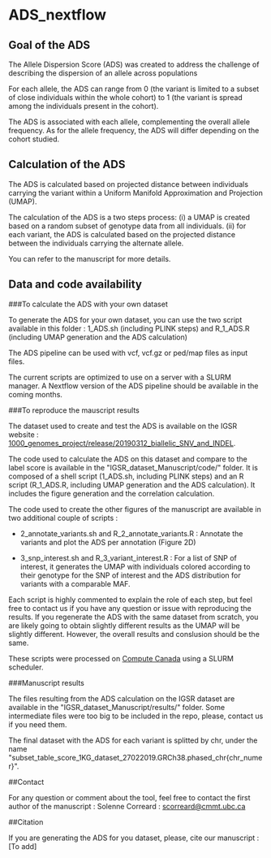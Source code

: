 # ADS_nextflow

## Goal of the ADS

The Allele Dispersion Score (ADS) was created to address the challenge of  describing the dispersion of an allele across populations

For each allele, the ADS can range from 0 (the variant is limited to a subset of close individuals within the whole cohort) to 1 (the variant is spread among the individuals present in the cohort).

The ADS is associated with each allele, complementing the overall allele frequency. As for the allele frequency, the ADS will differ depending on the cohort studied.



## Calculation of the ADS

The ADS is calculated based on projected distance between individuals carrying the variant within a Uniform Manifold Approximation and Projection (UMAP).

The calculation of the ADS is a two steps process: (i) a UMAP is created based on a random subset of genotype data from all individuals. (ii) for each variant, the ADS is calculated based on the projected distance between the individuals carrying the alternate allele. 

You can refer to the manuscript for more details.



## Data and code availability

###To calculate the ADS with your own dataset

To generate the ADS for your own dataset, you can use the two script available in this folder :
1_ADS.sh (including PLINK steps) and R_1_ADS.R (including UMAP generation and the ADS calculation)

The ADS pipeline can be used with vcf, vcf.gz or ped/map files as input files.

The current scripts are optimized to use on a server with a SLURM manager. A Nextflow version of the ADS pipeline should be available in the coming months.



###To reproduce the mauscript results

The dataset used to create and test the ADS is available on the IGSR website : [1000_genomes_project/release/20190312_biallelic_SNV_and_INDEL](http://ftp.1000genomes.ebi.ac.uk/vol1/ftp/data_collections/1000_genomes_project/release/20190312_biallelic_SNV_and_INDEL/).

The code used to calculate the ADS on this dataset and compare to the label score is available in the "IGSR_dataset_Manuscript/code/" folder. It is composed of a shell script (1_ADS.sh, including PLINK steps) and an R script (R_1_ADS.R, including UMAP generation and the ADS calculation). It includes the figure generation and the correlation calculation.

The code used to create the other figures of the manuscript are available in two additional couple of scripts :

- 2_annotate_variants.sh and R_2_annotate_variants.R : Annotate the variants and plot the ADS per annotation (Figure 2D)

- 3_snp_interest.sh and R_3_variant_interest.R : For a list of SNP of interest, it generates the UMAP with individuals colored according to their genotype for the SNP of interest and the ADS distribution for variants with a comparable MAF.

Each script is highly commented to explain the role of each step, but feel free to contact us if you have any question or issue with reproducing the results.
If you regenerate the ADS with the same dataset from scratch, you are likely going to obtain slightly different results as the UMAP will be slightly different. However, the overall results and conslusion should be the same. 

These scripts were processed on  [Compute Canada](https://www.computecanada.ca) using a SLURM scheduler.



###Manuscript results

The files resulting from the ADS calculation on the IGSR dataset are available in the "IGSR_dataset_Manuscript/results/" folder. Some intermediate files were too big to be included in the repo, please, contact us if you need them. 

The final dataset with the ADS for each variant is splitted by chr, under the name "subset_table_score_1KG_dataset_27022019.GRCh38.phased_chr{chr_numer}".




##Contact

For any question or comment about the tool, feel free to contact the first author of the manuscript : Solenne Correard : scorreard@cmmt.ubc.ca

##Citation

If you are generating the ADS for you dataset, please, cite our manuscript :
[To add]
